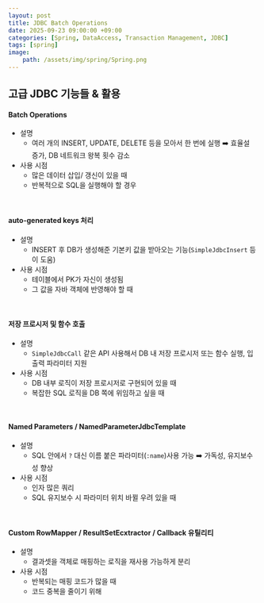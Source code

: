 ```yaml
---
layout: post
title: JDBC Batch Operations
date: 2025-09-23 09:00:00 +09:00
categories: [Spring, DataAccess, Transaction Management, JDBC]
tags: [spring]
image:
    path: /assets/img/spring/Spring.png
---
```


## 고급 JDBC 기능들 & 활용

#### Batch Operations

- 설명
  - 여러 개의 INSERT, UPDATE, DELETE 등을 모아서 한 번에 실행 ➡️ 효율설 증가, DB 네트워크 왕복 횟수 감소
- 사용 시점
  - 많은 데이터 삽입/ 갱신이 있을 때
  - 반복적으로 SQL을 실행해야 할 경우

<br>

#### auto-generated keys 처리

- 설명
  - INSERT 후 DB가 생성해준 기본키 값을 받아오는 기능(`SimpleJdbcInsert` 등이 도움)
- 사용 시점
  - 테이블에서 PK가 자신이 생성됨
  - 그 값을 자바 객체에 반영해야 할 때

<br>

#### 저장 프로시저 및 함수 호출

- 설명
  - `SimpleJdbcCall` 같은 API 사용해서 DB 내 저장 프로시저 또는 함수 실행, 입출력 파라미터 지원
- 사용 시점
  - DB 내부 로직이 저장 프로시저로 구현되어 있을 때
  - 복잡한 SQL 로직을 DB 쪽에 위임하고 싶을 때

<br>

#### Named Parameters / NamedParameterJdbcTemplate

- 설명
  - SQL 안에서 `?` 대신 이름 붙은 파라미터(`:name`)사용 가능 ➡️ 가독성, 유지보수성 향상 
- 사용 시점
  - 인자 많은 쿼리
  - SQL 유지보수 시 파라미터 위치 바뀔 우려 있을 때

<br>

#### Custom RowMapper / ResultSetEcxtractor / Callback 유틸리티

- 설명
  - 결과셋을 객체로 매핑하는 로직을 재사용 가능하게 분리
- 사용 시점
  - 반복되는 매핑 코드가 많을 때
  - 코드 중복을 줄이기 위해

<br>

#### 